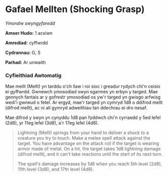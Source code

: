 # Gafael Mellten (Shocking Grasp)

*Ymoralw swyngyfaredd*

**Amser Hudo:** 1 acsiwn

**Amrediad:** cyffwrdd

**Cydrannau:** G, S

**Parhad:** Ar unwaith

### Cyfieithiad Awtomatig

Mae mellt (Mellt) yn tarddu o'ch llaw i roi sioc i greadur rydych chi'n ceisio ei gyffwrdd. Gwnewch ymosodiad swyn sgarmes yn erbyn y targed. Mae gennych fantais ar y gofrestr ymosodiad os yw'r targed yn gwisgo arfwisg wedi'i gwneud o fetel. Ar ergyd, mae'r targed yn cymryd 1d8 o ddifrod mellt (difrod mellt), ac ni all gymryd adweithiau tan ddechrau ei dro nesaf.

Mae difrod y swyn yn cynyddu 1d8 pan fyddwch chi'n cyrraedd y 5ed lefel (2d8), yr 11eg lefel (3d8), a'r 17eg lefel (4d8).

>  Lightning (Mellt) springs from your hand to deliver a shock to a creature you try to touch. Make a melee spell attack against the target. You have advantage on the attack roll if the target is wearing armor made of metal. On a hit, the target takes 1d8 lightning damage (difrod mellt), and it can't take reactions until the start of its next turn.
>  
>  The spell's damage increases by 1d8 when you reach 5th level (2d8), 11th level (3d8), and 17th level (4d8).